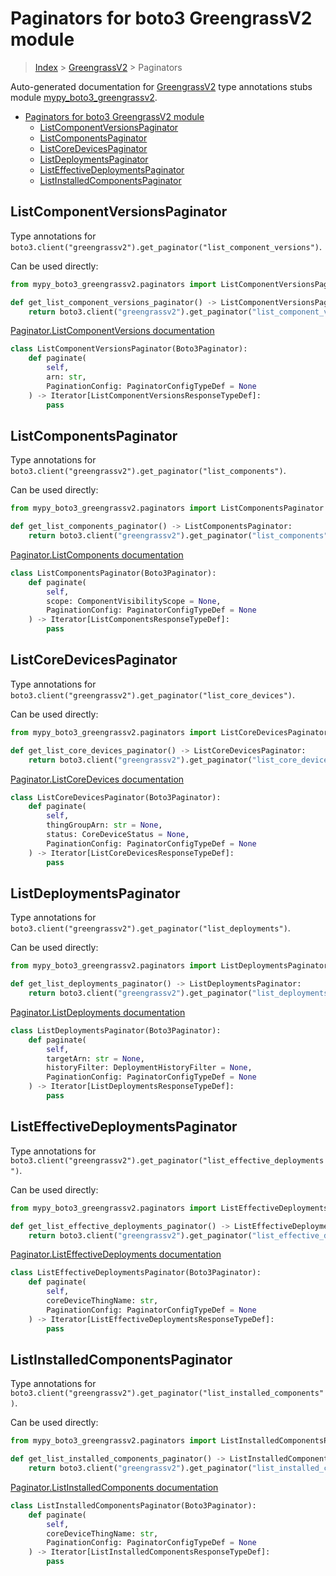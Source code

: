 # Paginators for boto3 GreengrassV2 module

> [Index](../README.md) > [GreengrassV2](./README.md) > Paginators

Auto-generated documentation for [GreengrassV2](https://boto3.amazonaws.com/v1/documentation/api/latest/reference/services/greengrassv2.html#GreengrassV2)
type annotations stubs module [mypy_boto3_greengrassv2](https://pypi.org/project/mypy-boto3-greengrassv2/).

- [Paginators for boto3 GreengrassV2 module](#paginators-for-boto3-greengrassv2-module)
  - [ListComponentVersionsPaginator](#listcomponentversionspaginator)
  - [ListComponentsPaginator](#listcomponentspaginator)
  - [ListCoreDevicesPaginator](#listcoredevicespaginator)
  - [ListDeploymentsPaginator](#listdeploymentspaginator)
  - [ListEffectiveDeploymentsPaginator](#listeffectivedeploymentspaginator)
  - [ListInstalledComponentsPaginator](#listinstalledcomponentspaginator)

## ListComponentVersionsPaginator

Type annotations for `boto3.client("greengrassv2").get_paginator("list_component_versions")`.

Can be used directly:

```python
from mypy_boto3_greengrassv2.paginators import ListComponentVersionsPaginator

def get_list_component_versions_paginator() -> ListComponentVersionsPaginator:
    return boto3.client("greengrassv2").get_paginator("list_component_versions")
```

[Paginator.ListComponentVersions documentation](https://boto3.amazonaws.com/v1/documentation/api/latest/reference/services/greengrassv2.html#GreengrassV2.Paginator.ListComponentVersions)

```python
class ListComponentVersionsPaginator(Boto3Paginator):
    def paginate(
        self,
        arn: str,
        PaginationConfig: PaginatorConfigTypeDef = None
    ) -> Iterator[ListComponentVersionsResponseTypeDef]:
        pass
```
## ListComponentsPaginator

Type annotations for `boto3.client("greengrassv2").get_paginator("list_components")`.

Can be used directly:

```python
from mypy_boto3_greengrassv2.paginators import ListComponentsPaginator

def get_list_components_paginator() -> ListComponentsPaginator:
    return boto3.client("greengrassv2").get_paginator("list_components")
```

[Paginator.ListComponents documentation](https://boto3.amazonaws.com/v1/documentation/api/latest/reference/services/greengrassv2.html#GreengrassV2.Paginator.ListComponents)

```python
class ListComponentsPaginator(Boto3Paginator):
    def paginate(
        self,
        scope: ComponentVisibilityScope = None,
        PaginationConfig: PaginatorConfigTypeDef = None
    ) -> Iterator[ListComponentsResponseTypeDef]:
        pass
```
## ListCoreDevicesPaginator

Type annotations for `boto3.client("greengrassv2").get_paginator("list_core_devices")`.

Can be used directly:

```python
from mypy_boto3_greengrassv2.paginators import ListCoreDevicesPaginator

def get_list_core_devices_paginator() -> ListCoreDevicesPaginator:
    return boto3.client("greengrassv2").get_paginator("list_core_devices")
```

[Paginator.ListCoreDevices documentation](https://boto3.amazonaws.com/v1/documentation/api/latest/reference/services/greengrassv2.html#GreengrassV2.Paginator.ListCoreDevices)

```python
class ListCoreDevicesPaginator(Boto3Paginator):
    def paginate(
        self,
        thingGroupArn: str = None,
        status: CoreDeviceStatus = None,
        PaginationConfig: PaginatorConfigTypeDef = None
    ) -> Iterator[ListCoreDevicesResponseTypeDef]:
        pass
```
## ListDeploymentsPaginator

Type annotations for `boto3.client("greengrassv2").get_paginator("list_deployments")`.

Can be used directly:

```python
from mypy_boto3_greengrassv2.paginators import ListDeploymentsPaginator

def get_list_deployments_paginator() -> ListDeploymentsPaginator:
    return boto3.client("greengrassv2").get_paginator("list_deployments")
```

[Paginator.ListDeployments documentation](https://boto3.amazonaws.com/v1/documentation/api/latest/reference/services/greengrassv2.html#GreengrassV2.Paginator.ListDeployments)

```python
class ListDeploymentsPaginator(Boto3Paginator):
    def paginate(
        self,
        targetArn: str = None,
        historyFilter: DeploymentHistoryFilter = None,
        PaginationConfig: PaginatorConfigTypeDef = None
    ) -> Iterator[ListDeploymentsResponseTypeDef]:
        pass
```
## ListEffectiveDeploymentsPaginator

Type annotations for `boto3.client("greengrassv2").get_paginator("list_effective_deployments")`.

Can be used directly:

```python
from mypy_boto3_greengrassv2.paginators import ListEffectiveDeploymentsPaginator

def get_list_effective_deployments_paginator() -> ListEffectiveDeploymentsPaginator:
    return boto3.client("greengrassv2").get_paginator("list_effective_deployments")
```

[Paginator.ListEffectiveDeployments documentation](https://boto3.amazonaws.com/v1/documentation/api/latest/reference/services/greengrassv2.html#GreengrassV2.Paginator.ListEffectiveDeployments)

```python
class ListEffectiveDeploymentsPaginator(Boto3Paginator):
    def paginate(
        self,
        coreDeviceThingName: str,
        PaginationConfig: PaginatorConfigTypeDef = None
    ) -> Iterator[ListEffectiveDeploymentsResponseTypeDef]:
        pass
```
## ListInstalledComponentsPaginator

Type annotations for `boto3.client("greengrassv2").get_paginator("list_installed_components")`.

Can be used directly:

```python
from mypy_boto3_greengrassv2.paginators import ListInstalledComponentsPaginator

def get_list_installed_components_paginator() -> ListInstalledComponentsPaginator:
    return boto3.client("greengrassv2").get_paginator("list_installed_components")
```

[Paginator.ListInstalledComponents documentation](https://boto3.amazonaws.com/v1/documentation/api/latest/reference/services/greengrassv2.html#GreengrassV2.Paginator.ListInstalledComponents)

```python
class ListInstalledComponentsPaginator(Boto3Paginator):
    def paginate(
        self,
        coreDeviceThingName: str,
        PaginationConfig: PaginatorConfigTypeDef = None
    ) -> Iterator[ListInstalledComponentsResponseTypeDef]:
        pass
```